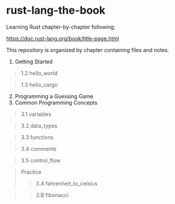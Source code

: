 # rust-lang-the-book

Learning Rust chapter-by-chapter following:

https://doc.rust-lang.org/book/title-page.html

This repository is organized by chapter containing files and notes.

1. Getting Started
> 1.2 hello_world

> 1.3 hello_cargo
2. Programming a Guessing Game
3. Common Programming Concepts
> 3.1 variables

> 3.2 data_types

> 3.3 functions

> 3.4 comments

> 3.5 control_flow

> Practice
>> 3.A fahrenheit_to_celsius

>> 3.B fibonacci